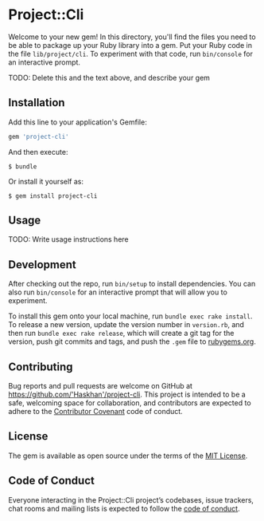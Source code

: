 # Project::Cli

Welcome to your new gem! In this directory, you'll find the files you need to be able to package up your Ruby library into a gem. Put your Ruby code in the file `lib/project/cli`. To experiment with that code, run `bin/console` for an interactive prompt.

TODO: Delete this and the text above, and describe your gem

## Installation

Add this line to your application's Gemfile:

```ruby
gem 'project-cli'
```

And then execute:

    $ bundle

Or install it yourself as:

    $ gem install project-cli

## Usage

TODO: Write usage instructions here

## Development

After checking out the repo, run `bin/setup` to install dependencies. You can also run `bin/console` for an interactive prompt that will allow you to experiment.

To install this gem onto your local machine, run `bundle exec rake install`. To release a new version, update the version number in `version.rb`, and then run `bundle exec rake release`, which will create a git tag for the version, push git commits and tags, and push the `.gem` file to [rubygems.org](https://rubygems.org).

## Contributing

Bug reports and pull requests are welcome on GitHub at https://github.com/'Haskhan'/project-cli. This project is intended to be a safe, welcoming space for collaboration, and contributors are expected to adhere to the [Contributor Covenant](http://contributor-covenant.org) code of conduct.

## License

The gem is available as open source under the terms of the [MIT License](https://opensource.org/licenses/MIT).

## Code of Conduct

Everyone interacting in the Project::Cli project’s codebases, issue trackers, chat rooms and mailing lists is expected to follow the [code of conduct](https://github.com/'Haskhan'/project-cli/blob/master/CODE_OF_CONDUCT.md).
